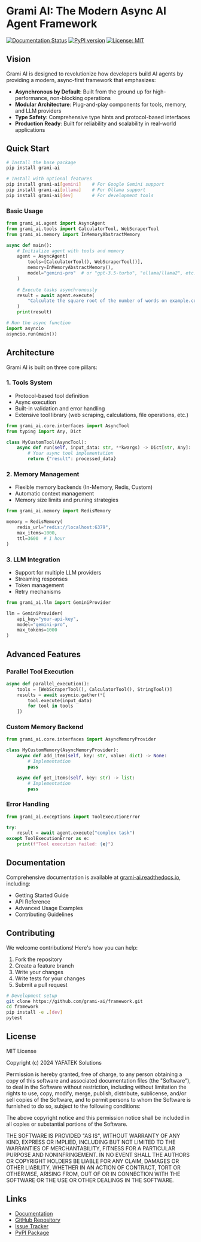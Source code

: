 # Grami AI: The Modern Async AI Agent Framework

[![Documentation Status](https://readthedocs.org/projects/grami-ai/badge/?version=latest)](https://grami-ai.readthedocs.io/en/latest/?badge=latest)
[![PyPI version](https://badge.fury.io/py/grami-ai.svg)](https://badge.fury.io/py/grami-ai)
[![License: MIT](https://img.shields.io/badge/License-MIT-yellow.svg)](https://opensource.org/licenses/MIT)

## Vision

Grami AI is designed to revolutionize how developers build AI agents by providing a modern, async-first framework that emphasizes:

- **Asynchronous by Default**: Built from the ground up for high-performance, non-blocking operations
- **Modular Architecture**: Plug-and-play components for tools, memory, and LLM providers
- **Type Safety**: Comprehensive type hints and protocol-based interfaces
- **Production Ready**: Built for reliability and scalability in real-world applications

## Quick Start

```bash
# Install the base package
pip install grami-ai

# Install with optional features
pip install grami-ai[gemini]    # For Google Gemini support
pip install grami-ai[ollama]    # For Ollama support
pip install grami-ai[dev]       # For development tools
```

### Basic Usage

```python
from grami_ai.agent import AsyncAgent
from grami_ai.tools import CalculatorTool, WebScraperTool
from grami_ai.memory import InMemoryAbstractMemory

async def main():
    # Initialize agent with tools and memory
    agent = AsyncAgent(
        tools=[CalculatorTool(), WebScraperTool()],
        memory=InMemoryAbstractMemory(),
        model="gemini-pro"  # or "gpt-3.5-turbo", "ollama/llama2", etc.
    )
    
    # Execute tasks asynchronously
    result = await agent.execute(
        "Calculate the square root of the number of words on example.com"
    )
    print(result)

# Run the async function
import asyncio
asyncio.run(main())
```

## Architecture

Grami AI is built on three core pillars:

### 1. Tools System
- Protocol-based tool definition
- Async execution
- Built-in validation and error handling
- Extensive tool library (web scraping, calculations, file operations, etc.)

```python
from grami_ai.core.interfaces import AsyncTool
from typing import Any, Dict

class MyCustomTool(AsyncTool):
    async def run(self, input_data: str, **kwargs) -> Dict[str, Any]:
        # Your async tool implementation
        return {"result": processed_data}
```

### 2. Memory Management
- Flexible memory backends (In-Memory, Redis, Custom)
- Automatic context management
- Memory size limits and pruning strategies

```python
from grami_ai.memory import RedisMemory

memory = RedisMemory(
    redis_url="redis://localhost:6379",
    max_items=1000,
    ttl=3600  # 1 hour
)
```

### 3. LLM Integration
- Support for multiple LLM providers
- Streaming responses
- Token management
- Retry mechanisms

```python
from grami_ai.llm import GeminiProvider

llm = GeminiProvider(
    api_key="your-api-key",
    model="gemini-pro",
    max_tokens=1000
)
```

## Advanced Features

### Parallel Tool Execution
```python
async def parallel_execution():
    tools = [WebScraperTool(), CalculatorTool(), StringTool()]
    results = await asyncio.gather(*[
        tool.execute(input_data) 
        for tool in tools
    ])
```

### Custom Memory Backend
```python
from grami_ai.core.interfaces import AsyncMemoryProvider

class MyCustomMemory(AsyncMemoryProvider):
    async def add_item(self, key: str, value: dict) -> None:
        # Implementation
        pass

    async def get_items(self, key: str) -> list:
        # Implementation
        pass
```

### Error Handling
```python
from grami_ai.exceptions import ToolExecutionError

try:
    result = await agent.execute("complex task")
except ToolExecutionError as e:
    print(f"Tool execution failed: {e}")
```

## Documentation

Comprehensive documentation is available at [grami-ai.readthedocs.io](https://grami-ai.readthedocs.io/), including:

- Getting Started Guide
- API Reference
- Advanced Usage Examples
- Contributing Guidelines

## Contributing

We welcome contributions! Here's how you can help:

1. Fork the repository
2. Create a feature branch
3. Write your changes
4. Write tests for your changes
5. Submit a pull request

```bash
# Development setup
git clone https://github.com/grami-ai/framework.git
cd framework
pip install -e .[dev]
pytest
```

## License

MIT License

Copyright (c) 2024 YAFATEK Solutions

Permission is hereby granted, free of charge, to any person obtaining a copy of this software and associated documentation files (the "Software"), to deal in the Software without restriction, including without limitation the rights to use, copy, modify, merge, publish, distribute, sublicense, and/or sell copies of the Software, and to permit persons to whom the Software is furnished to do so, subject to the following conditions:

The above copyright notice and this permission notice shall be included in all copies or substantial portions of the Software.

THE SOFTWARE IS PROVIDED "AS IS", WITHOUT WARRANTY OF ANY KIND, EXPRESS OR IMPLIED, INCLUDING BUT NOT LIMITED TO THE WARRANTIES OF MERCHANTABILITY, FITNESS FOR A PARTICULAR PURPOSE AND NONINFRINGEMENT. IN NO EVENT SHALL THE AUTHORS OR COPYRIGHT HOLDERS BE LIABLE FOR ANY CLAIM, DAMAGES OR OTHER LIABILITY, WHETHER IN AN ACTION OF CONTRACT, TORT OR OTHERWISE, ARISING FROM, OUT OF OR IN CONNECTION WITH THE SOFTWARE OR THE USE OR OTHER DEALINGS IN THE SOFTWARE.

## Links

- [Documentation](https://grami-ai.readthedocs.io/)
- [GitHub Repository](https://github.com/grami-ai/framework)
- [Issue Tracker](https://github.com/grami-ai/framework/issues)
- [PyPI Package](https://pypi.org/project/grami-ai/)
